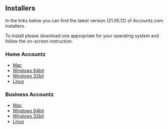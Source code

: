 ## Installers

In the links below you can find the latest version (21.05.12) of Accountz.com installers.

To install please download one appropriate for your operating system and follow the on-screen instruction.

### Home Accountz 
 
* [Mac](https://accountz-open.github.io/download/home/install_home_accountz_v3.dmg)  
* [Windows 64bit](https://accountz-open.github.io/download/home/install_home_accountz_v3_win_64bit.exe)
* [Windows 32bit](https://accountz-open.github.io/download/home/install_home_accountz_v3_win.exe) 
* [Linux](https://accountz-open.github.io/download/home/install_home_accountz_v3_linux.sh)
 

### Business Accountz 
 
* [Mac](https://s3-eu-west-1.amazonaws.com/download.accountz.co.uk/business/install_business_accountz_v3.dmg) 
* [Windows 64bit](https://s3-eu-west-1.amazonaws.com/download.accountz.co.uk/business/install_business_accountz_v3_win_64bit.exe)
* [Windows 32bit](https://s3-eu-west-1.amazonaws.com/download.accountz.co.uk/business/install_business_accountz_v3_win.exe) 
* [Linux](https://s3-eu-west-1.amazonaws.com/download.accountz.co.uk/business/install_business_accountz_v3_linux.sh)
 

